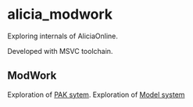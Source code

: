 # alicia_modwork
Exploring internals of AliciaOnline.

Developed with MSVC toolchain.

## ModWork
Exploration of [PAK sytem](theory/assets/pak.md).
Exploration of [Model system](theory/assets/models.md)
